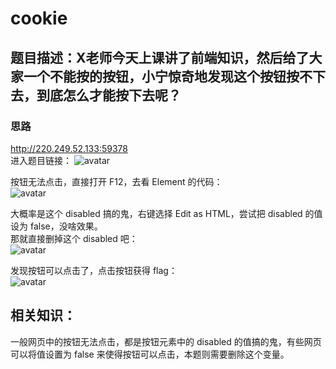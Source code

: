 # cookie

## 题目描述：X老师今天上课讲了前端知识，然后给了大家一个不能按的按钮，小宁惊奇地发现这个按钮按不下去，到底怎么才能按下去呢？

### 思路
http://220.249.52.133:59378  
进入题目链接：
![avatar](./picture/cookie_1.png)

按钮无法点击，直接打开 F12，去看 Element 的代码：  
![avatar](./picture/cookie_2.png)

大概率是这个 disabled 搞的鬼，右键选择 Edit as HTML，尝试把 disabled 的值设为 false，没啥效果。  
那就直接删掉这个 disabled 吧：  
![avatar](./picture/cookie_3.png)

发现按钮可以点击了，点击按钮获得 flag：  
![avatar](./picture/cookie_4.png)

## 相关知识：
一般网页中的按钮无法点击，都是按钮元素中的 disabled 的值搞的鬼，有些网页可以将值设置为 false 来使得按钮可以点击，本题则需要删除这个变量。
